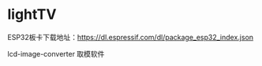 # lightTV
ESP32板卡下载地址：https://dl.espressif.com/dl/package_esp32_index.json

lcd-image-converter  取模软件
